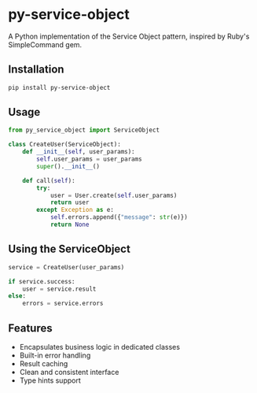 # py-service-object

A Python implementation of the Service Object pattern, inspired by Ruby's SimpleCommand gem.

## Installation

```bash
pip install py-service-object
```

## Usage

```python
from py_service_object import ServiceObject

class CreateUser(ServiceObject):
    def __init__(self, user_params):
        self.user_params = user_params
        super().__init__()

    def call(self):
        try:
            user = User.create(self.user_params)
            return user
        except Exception as e:
            self.errors.append({"message": str(e)})
            return None
```

## Using the ServiceObject

```python
service = CreateUser(user_params)

if service.success:
    user = service.result
else:
    errors = service.errors
```

## Features

- Encapsulates business logic in dedicated classes
- Built-in error handling
- Result caching
- Clean and consistent interface
- Type hints support
